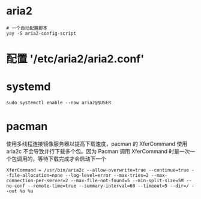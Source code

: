 # aria2
````
# 一个自动配置脚本
yay -S aria2-config-script
````

# 配置 '/etc/aria2/aria2.conf'

# systemd
`sudo systemctl enable --now aria2@$USER`


# pacman
使用多线程连接镜像服务器以提高下载速度，pacman 的 XferCommand 使用 aria2c 不会导致并行下载多个包。因为 Pacman 调用 XferCommand 时是一次一个包调用的，等待下载完成才会启动下一个
````
XferCommand = /usr/bin/aria2c --allow-overwrite=true --continue=true --file-allocation=none --log-level=error --max-tries=2 --max-connection-per-server=2 --max-file-not-found=5 --min-split-size=5M --no-conf --remote-time=true --summary-interval=60 --timeout=5 --dir=/ --out %o %u
````
